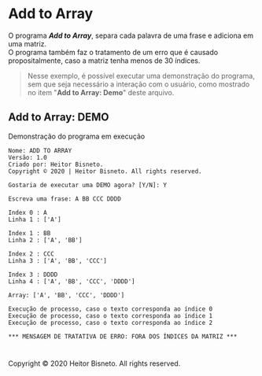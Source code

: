 # Add to Array
O programa ***Add to Array***, separa cada palavra de uma frase e adiciona em uma matriz.
<br> O programa também faz o tratamento de um erro que é causado propositalmente, caso a matriz tenha menos de 30 índices.

>Nesse exemplo, é possível executar uma demonstração do programa, sem que seja necessário a interação com o usuário, como mostrado no item "**Add to Array: Demo**" deste arquivo.

## Add to Array: DEMO

Demonstração do programa em execução

```
Nome: ADD TO ARRAY
Versão: 1.0
Criado por: Heitor Bisneto.
Copyright © 2020 | Heitor Bisneto. All rights reserved.

Gostaria de executar uma DEMO agora? [Y/N]: Y

Escreva uma frase: A BB CCC DDDD

Index 0 : A
Linha 1 : ['A']

Index 1 : BB
Linha 2 : ['A', 'BB']

Index 2 : CCC
Linha 3 : ['A', 'BB', 'CCC']

Index 3 : DDDD
Linha 4 : ['A', 'BB', 'CCC', 'DDDD']

Array: ['A', 'BB', 'CCC', 'DDDD']

Execução de processo, caso o texto corresponda ao índice 0
Execução de processo, caso o texto corresponda ao índice 1
Execução de processo, caso o texto corresponda ao índice 2

*** MENSAGEM DE TRATATIVA DE ERRO: FORA DOS ÍNDICES DA MATRIZ ***
```
#

Copyright © 2020 Heitor Bisneto. All rights reserved.